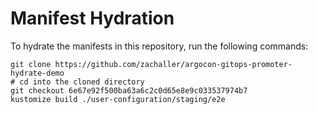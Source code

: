 # Manifest Hydration

To hydrate the manifests in this repository, run the following commands:

```shell
git clone https://github.com/zachaller/argocon-gitops-promoter-hydrate-demo
# cd into the cloned directory
git checkout 6e67e92f500ba63a6c2c0d65e8e9c033537974b7
kustomize build ./user-configuration/staging/e2e
```
